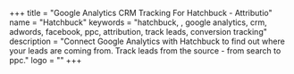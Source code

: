 +++
title = "Google Analytics CRM Tracking For Hatchbuck - Attributio"
name = "Hatchbuck"
keywords = "hatchbuck, , google analytics, crm, adwords, facebook, ppc, attribution, track leads, conversion tracking"
description = "Connect Google Analytics with Hatchbuck to find out where your leads are coming from. Track leads from the source - from search to ppc."
logo = ""
+++
